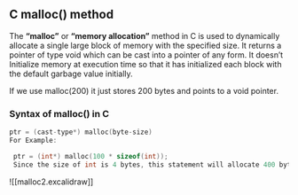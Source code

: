 
## C malloc() method

The **“malloc”** or **“memory allocation”** method in C is used to dynamically allocate a single large block of memory with the specified size. It returns a pointer of type void which can be cast into a pointer of any form. It doesn’t Initialize memory at execution time so that it has initialized each block with the default garbage value initially. 


If we use malloc(200) it just stores 200 bytes and points to a void pointer.
### Syntax of malloc() in C
```c
ptr = (cast-type*) malloc(byte-size)
For Example:

 ptr = (int*) malloc(100 * sizeof(int)); 
 Since the size of int is 4 bytes, this statement will allocate 400 bytes of memory. And, the pointer ptr holds the address of the first byte in the allocated memory.

```

![[malloc2.excalidraw]]


